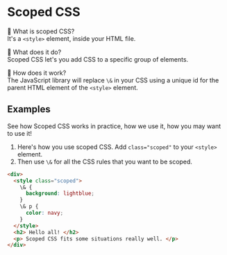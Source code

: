 # Scoped CSS
🌌 What is scoped CSS?  
It's a `<style>` element, inside your HTML file.  
  
🌄 What does it do?  
Scoped CSS let's you add CSS to a specific group of elements.  
  
🌆 How does it work?  
The JavaScript library will replace `\&` in your CSS using a unique id for the 
parent HTML element of the `<style>` element.
  
## Examples
See how Scoped CSS works in practice, how we use it, how you may want to use it!
  
1. Here's how you use scoped CSS. Add `class="scoped"` to your `<style>` element.
2. Then use `\&` for all the CSS rules that you want to be scoped.
```html
<div>
  <style class="scoped">
    \& {
      background: lightblue;
    }
    \& p {
      color: navy;
    }
  </style>
  <h2> Hello all! </h2>
  <p> Scoped CSS fits some situations really well. </p>
</div>
```

